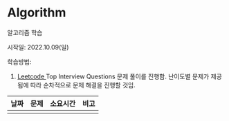 # Algorithm
알고리즘 학습

시작일: 2022.10.09(일)

학습방법: 

1. [Leetcode ](https://leetcode.com/explore/interview/card/top-interview-questions-easy/)Top Interview Questions 문제 풀이를 진행함. 난이도별 문제가 제공됨에 따라 순차적으로 문제 해결을 진행할 것임.



| 날짜 | 문제 | 소요시간 | 비고 |
| :--: | :--: | :------: | :--: |
|      |      |          |      |

